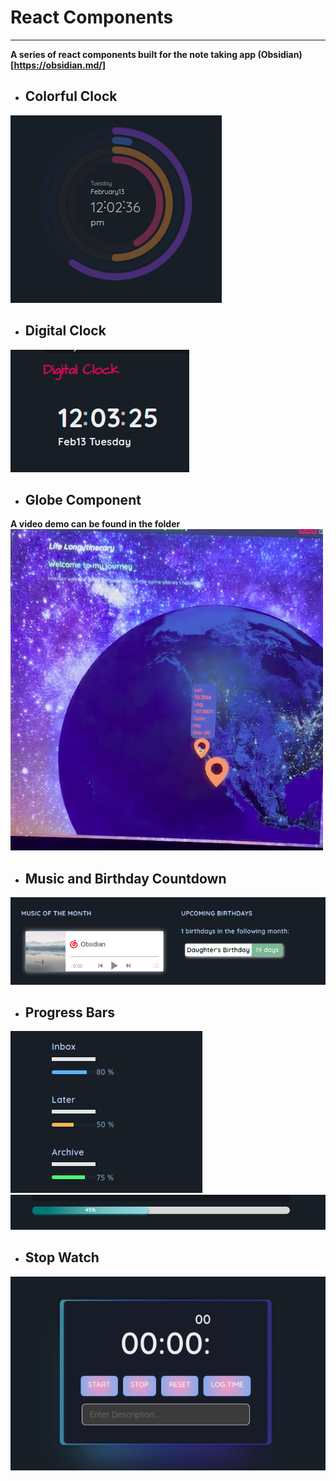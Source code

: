 # React Components 
---

**A series of react components built for the note taking app (Obsidian)[https://obsidian.md/]**

- ## Colorful Clock
![Clock](https://github.com/cbailey17/react-components/blob/master/ColorfulClock/colorfulclock.png?raw=true)

- ## Digital Clock
![Digital](https://github.com/cbailey17/react-components/blob/master/DigitalClock/digitalclock.png?raw=true)

- ## Globe Component
**A video demo can be found in the folder** <br>
![Globe](https://github.com/cbailey17/react-components/blob/master/GlobeComponent/globeitinerary.png?raw=true)

- ## Music and Birthday Countdown
![music&bday](https://github.com/cbailey17/react-components/blob/master/MusicAndBirthdayCountdown/musicandbirthdaycountdown.png?raw=true)

- ## Progress Bars
![progressbars](https://github.com/cbailey17/react-components/blob/master/ProgressBars/progressbars.png?raw=true)
![progressbar](https://github.com/cbailey17/react-components/blob/master/ProgressBars/progressbar.png?raw=true)

- ## Stop Watch
![stopwatch](https://github.com/cbailey17/react-components/blob/master/StopWatch/stopwatch.png?raw=true)